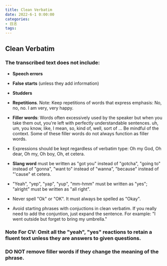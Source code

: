 ```yaml
---
title: Clean Verbatim
date: 2022-6-1 0:00:00
categories:
- 日志
tags:
---
```


## Clean Verbatim

### The transcribed text does not include:

- **Speech errors**

- **False starts** (unless they add information)

- **Studders**

- **Repetitions**. Note: Keep repetitions of words that express emphasis: No, no, no. I am very, very happy.

- **Filler words**: Words often excessively used by the speaker but when you take them out, you're left with perfectly understandable sentences. uh, um, you know, like, I mean, so, kind of, well, sort of ... Be mindful of the context. Some of these filler words do not always function as filler words.

- Expressions should be kept regardless of verbatim type: Oh my God, Oh dear, Oh my, Oh boy, Oh, et cetera.

- **Slang word** must be written as "got you" instead of "gotcha", "going to" instead of "gonna", "want to" instead of "wanna", "because" instead of "'cause" et cetera.

- "Yeah", "yep", "yap", "yup", "mm-hmm" must be written as "yes"; "alright" must be written as "all right".

- Never spell "Ok" or "OK". It must always be spelled as "Okay".

- Avoid starting phrases with conjuctions in clean verbatim. If you really need to add the conjuntion, just expand the sentence. For example: "I went outside but forget to bring my umbrella."

### Note For CV: Omit all the "yeah", "yes" reactions to retain a fluent text unless they are answers to given questions.

### DO NOT remove filler words if they change the meaning of the phrase.
